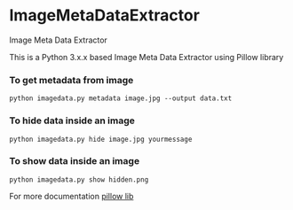# ImageMetaDataExtractor
Image Meta Data Extractor

This is a Python 3.x.x based 
Image Meta Data Extractor using 
Pillow library 

### To get metadata from image

``` python imagedata.py metadata image.jpg --output data.txt ```

### To hide data inside an image

``` python imagedata.py hide image.jpg yourmessage ```

### To show data inside an image

``` python imagedata.py show hidden.png ```


For more documentation [pillow lib](https://pillow.readthedocs.io/en/stable/)

